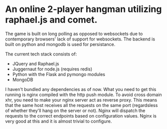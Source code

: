 An online 2-player hangman utilizing raphael.js and comet.
==========================================================

The game is built on long polling as opposed to websockets due to contemporary
browsers' lack of support for websockets. The backend is built on python and
mongodb is used for persistance.

The current tech stack consists of:

* JQuery and Raphael.js
* Juggernaut for node.js (requires redis)
* Python with the Flask and pymongo modules
* MongoDB

I haven't bundled any dependencies as of now. What you need to get this running
is nginx compiled with the http push module. To avoid cross domain xhr, you
need to make your nginx server act as reverse proxy. This means that the same
host receives all the requests on the same port (regardsless of whether they'll
hang on the server or not). Nginx will dispatch the requests to the correct
endpoints based on configuration values. Nginx is very good at this and it is
almost trivial to configure.
